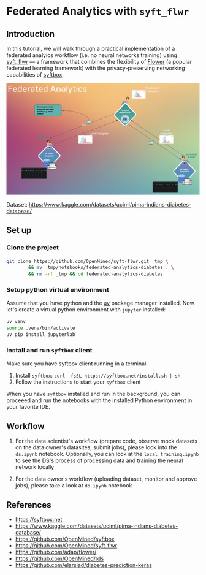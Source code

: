 # Federated Analytics with `syft_flwr`

## Introduction

In this tutorial, we will walk through a practical implementation of a federated analyics workflow (i.e. no neural networks training) using [syft_flwr](https://github.com/OpenMined/syft-flwr) — a framework that combines the flexibility of [Flower](https://github.com/adap/flower/) (a popular federated learning framework) with the privacy-preserving networking capabilities of [syftbox](https://www.syftbox.net/).

![overview](./images/overview.png)

Dataset: https://www.kaggle.com/datasets/uciml/pima-indians-diabetes-database/

## Set up

### Clone the project
```bash
git clone https://github.com/OpenMined/syft-flwr.git _tmp \
		&& mv _tmp/notebooks/federated-analytics-diabetes . \
		&& rm -rf _tmp && cd federated-analytics-diabetes
```

### Setup python virtual environment
Assume that you have python and the [uv](https://docs.astral.sh/uv/) package manager installed. Now let's create a virtual python environment with `jupyter` installed:
```bash
uv venv
source .venv/bin/activate
uv pip install jupyterlab
```

### Install and run `syftbox` client
Make sure you have syftbox client running in a terminal:
1. Install `syftbox`: `curl -fsSL https://syftbox.net/install.sh | sh`
2. Follow the instructions to start your `syftbox` client

When you have `syftbox` installed and run in the background, you can proceeed and run the notebooks with the installed Python environment in your favorite IDE.

## Workflow
1. For the data scientist's workflow (prepare code, observe mock datasets on the data owner's datasites, submit jobs), please look into the `ds.ipynb` notebook. Optionally, you can look at the `local_training.ipynb` to see the DS's process of processing data and training the neural network locally

2. For the data owner's workflow (uploading dataset, monitor and approve jobs), please take a look at `do.ipynb` notebook

## References
- https://syftbox.net
- https://www.kaggle.com/datasets/uciml/pima-indians-diabetes-database/
- https://github.com/OpenMined/syftbox
- https://github.com/OpenMined/syft-flwr
- https://github.com/adap/flower/
- https://github.com/OpenMined/rds
- https://github.com/elarsiad/diabetes-prediction-keras
